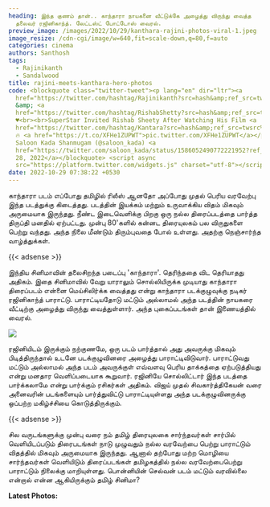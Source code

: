 ```yaml
---
heading: இந்த குணம் தான்.. காந்தாரா நாயகனை வீட்டுக்கே அழைத்து விருந்து வைத்த
  தலைவர் ரஜினிகாந்த். லேட்டஸ்ட் போட்டோஸ் வைரல்.
preview_image: /images/2022/10/29/kanthara-rajini-photos-viral-1.jpeg
image_resize: /cdn-cgi/image/w=640,fit=scale-down,q=80,f=auto
categories: cinema
authors: Santhosh
tags:
  - Rajinikanth
  - Sandalwood
title: rajini-meets-kanthara-hero-photos
code: <blockquote class="twitter-tweet"><p lang="en" dir="ltr"><a
  href="https://twitter.com/hashtag/Rajinikanth?src=hash&amp;ref_src=twsrc%5Etfw">#Rajinikanth</a>
  &amp; <a
  href="https://twitter.com/hashtag/RishabShetty?src=hash&amp;ref_src=twsrc%5Etfw">#RishabShetty</a>
  ♥️<br><br>SuperStar Invited Rishab Sheety After Watching His Film <a
  href="https://twitter.com/hashtag/Kantara?src=hash&amp;ref_src=twsrc%5Etfw">#Kantara</a>
  🔥 <a href="https://t.co/XFHe1ZUPWT">pic.twitter.com/XFHe1ZUPWT</a></p>&mdash;
  Saloon Kada Shanmugam (@saloon_kada) <a
  href="https://twitter.com/saloon_kada/status/1586052490772221952?ref_src=twsrc%5Etfw">October
  28, 2022</a></blockquote> <script async
  src="https://platform.twitter.com/widgets.js" charset="utf-8"></script>
date: 2022-10-29 07:38:22 +0530
---
```

காந்தாரா படம் எப்போது தமிழில் ரிலீஸ் ஆனதோ அப்போது முதல் பெரிய வரவேற்பு இந்த படத்துக்கு கிடைத்தது. படத்தின் இயக்கம் மற்றும் உருவாக்கிய விதம் மிகவும் அருமையாக இருந்தது. நீண்ட இடைவெளிக்கு பிறகு ஒரு நல்ல திரைப்படத்தை பார்த்த திருப்தி மனதில் ஏற்பட்டது. முன்பு 80'களில் கன்னட திரையுலகம் பல விருதுகளை பெற்று வந்தது. அந்த நிலை மீண்டும் திரும்புவதை போல் உள்ளது. அதற்கு நெஞ்சார்ந்த வாழ்த்துக்கள்.

{{< adsense >}}

இந்திய சினிமாவின் தலைசிறந்த படைப்பு 'காந்தாரா'. தெரிந்ததை விட தெரியாதது அதிகம். இதை சினிமாவில் வேறு யாராலும் சொல்லியிருக்க முடியாது காந்தாரா திரைப்படம் என்னை மெய்சிலிர்க்க வைத்தது என்று காந்தாரா படக்குழுவுக்கு நடிகர் ரஜினிகாந்த் பாராட்டு. பாராட்டியதோடு மட்டும் அல்லாமல் அந்த படத்தின் நாயகரை வீட்டிற்கு அழைத்து விருந்து வைத்துள்ளார். அந்த புகைப்படங்கள் தான் இணையத்தில் வைரல்.

![](/images/2022/10/29/kanthara-rajini-photos-viral.jpeg)

ரஜினியிடம் இருக்கும் நற்குணமே, ஒரு படம் பார்த்தால் அது அவருக்கு மிகவும் பிடித்திருந்தால் உடனே படக்குழுவினரை அழைத்து பாராட்டிவிடுவார். பாராட்டுவது மட்டும் அல்லாமல் அந்த படம் அவருக்குள் எவ்வளவு பெரிய தாக்கத்தை ஏற்படுத்தியது என்று மனதார வெளிப்படையாக கூறுவார். ரஜினியே சொல்லிட்டார் இந்த படத்தை பார்க்கலாமே என்று பார்க்கும் ரசிகர்கள் அதிகம். விஜய் முதல் சிவகார்த்திகேயன் வரை அனைவரின் படங்களையும் பார்த்துவிட்டு பாராட்டியுள்ளது அந்த படக்குழுவினருக்கு ஒப்பற்ற மகிழ்ச்சியை கொடுத்திருக்கும். 

{{< adsense >}}

சில வருடங்களுக்கு முன்பு வரை நம் தமிழ் திரையுலகை சார்ந்தவர்கள் சார்பில் வெளியிடப்படும் திரைபடங்கள் நாடு முழுவதும் நல்ல வரவேற்பை பெற்று பாராட்டும் விதத்தில் மிகவும் அருமையாக இருந்தது. ஆனால் தற்போது மற்ற மொழியை சார்ந்தவர்கள் வெளியிடும் திரைப்படங்கள் தமிழகத்தில் நல்ல வரவேற்பைபெற்று பாராட்டும் நிலைக்கு மாறியுள்ளது. பொன்னியின் செல்வன் படம் மட்டும் வரவில்லை என்றால் என்ன ஆகியிருக்கும் தமிழ் சினிமா?

**L﻿atest Photos:**